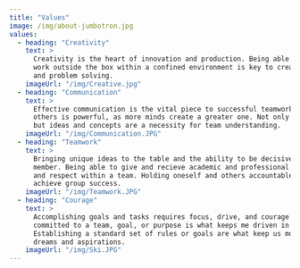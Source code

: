 ```yaml
---
title: "Values"
image: /img/about-jumbotron.jpg
values:
  - heading: "Creativity"
    text: >
      Creativity is the heart of innovation and production. Being able to
      work outside the box within a confined environment is key to creative thinking
      and problem solving. 
    imageUrl: "/img/Creative.jpg"
  - heading: "Communication"
    text: >
      Effective communication is the vital piece to successful teamwork! Working with 
      others is powerful, as more minds create a greater one. Not only communicating workflows
      but ideas and concepts are a necessity for team understanding.
    imageUrl: "/img/Communication.JPG"
  - heading: "Teamwork"
    text: >
      Bringing unique ideas to the table and the ability to be decisive are what make a great team 
      member. Being able to give and recieve academic and professional criticism, creates success 
      and respect within a team. Holding oneself and others accountable within a group setting to
      achieve group success. 
    imageUrl: "/img/Teamwork.JPG"
  - heading: "Courage"
    text: >
      Accomplishing goals and tasks requires focus, drive, and courage for the best outcome. Being
      committed to a team, goal, or purpose is what keeps me driven in my professional and personal careers.
      Establishing a standard set of rules or goals are what keep us motivated moving forward towards those
      dreams and aspirations. 
    imageUrl: "/img/Ski.JPG"
---
```

